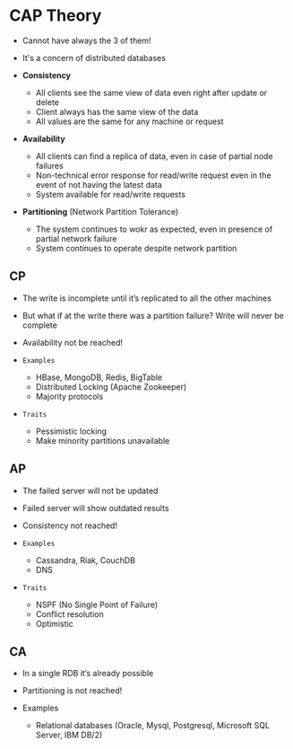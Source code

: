 # CAP Theory

- Cannot have always the 3 of them!
- It's a concern of distributed databases

- **Consistency**
  - All clients see the same view of data even right after update or delete
  - Client always has the same view of the data
  - All values are the same for any machine or request
- **Availability**
  - All clients can find a replica of data, even in case of partial node failures
  - Non-technical error response for read/write request even in the event of not having the latest data
  - System available for read/write requests
- **Partitioning** (Network Partition Tolerance)
  - The system continues to wokr as expected, even in presence of partial network failure
  - System continues to operate despite network partition

## CP

- The write is incomplete until it’s replicated to all the other machines
- But what if at the write there was a partition failure? Write will never be complete
- Availability not be reached!

- `Examples`

  - HBase, MongoDB, Redis, BigTable
  - Distributed Locking (Apache Zookeeper)
  - Majority protocols

- `Traits`

  - Pessimistic locking
  - Make minority partitions unavailable

## AP

- The failed server will not be updated
- Failed server will show outdated results
- Consistency not reached!

- `Examples`

  - Cassandra, Riak, CouchDB
  - DNS

- `Traits`

  - NSPF (No Single Point of Failure)
  - Conflict resolution
  - Optimistic

## CA

- In a single RDB it’s already possible
- Partitioning is not reached!

- Examples
  - Relational databases (Oracle, Mysql, Postgresql, Microsoft SQL Server, IBM DB/2)
